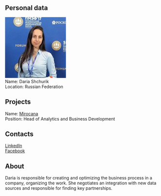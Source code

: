 ## Personal data
![daria shchurik photo](photo/daria_shchurik.jpg)  
Name:   Daria Shchurik  
Location: Russian Federation  
## Projects 
Name: [Mirocana](../projects/mirocana.md)  
Position: Head of Analytics and Business Development   
## Contacts
[LinkedIn](https://www.linkedin.com/in/dariashchurik/)      
[Facebook](https://www.facebook.com/daria.shchurik)
## About
Daria is responsible for creating and optimizing the business process in a company, organizing the work. She negotiates an integration with new data sources and responsible for finding key partnerships.
